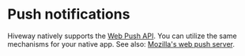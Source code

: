 Push notifications
==================

Hiveway natively supports the [Web Push API](https://developer.mozilla.org/en-US/docs/Web/API/Push_API). You can utilize the same mechanisms for your native app. See also: [Mozilla's web push server](https://github.com/mozilla-services/autopush).
